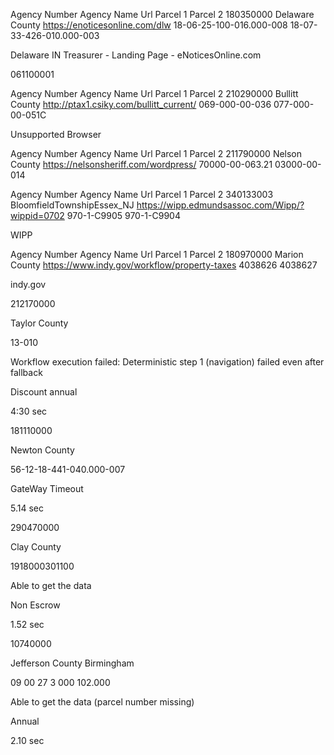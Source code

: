  
Agency Number	Agency Name	Url	Parcel 1	Parcel 2
180350000	Delaware County	https://enoticesonline.com/dlw	18-06-25-100-016.000-008	18-07-33-426-010.000-003
 
Delaware IN Treasurer - Landing Page - eNoticesOnline.com
 
061100001
 
 
Agency Number	Agency Name	Url	Parcel 1	Parcel 2
210290000	Bullitt County	http://ptax1.csiky.com/bullitt_current/	069-000-00-036	077-000-00-051C
 
Unsupported Browser
 
 
Agency Number	Agency Name	Url	Parcel 1	Parcel 2
211790000	Nelson County	https://nelsonsheriff.com/wordpress/	70000-00-063.21	03000-00-014
 
 
 
Agency Number	Agency Name	Url	Parcel 1	Parcel 2
340133003	BloomfieldTownshipEssex_NJ	https://wipp.edmundsassoc.com/Wipp/?wippid=0702	970-1-C9905	970-1-C9904
 
WIPP
 
 
Agency Number	Agency Name	Url	Parcel 1	Parcel 2
180970000	Marion County	https://www.indy.gov/workflow/property-taxes	4038626	4038627
 
indy.gov
 


212170000

Taylor County


13-010

Workflow execution failed: Deterministic step 1 (navigation) failed even after fallback

Discount annual

4:30  sec

181110000

Newton County

56-12-18-441-040.000-007

GateWay Timeout

 

5.14 sec

290470000

Clay County

1918000301100

Able to get the data

Non Escrow

1.52 sec

10740000

Jefferson County Birmingham

09 00 27 3 000 102.000

Able to get the data
(parcel number missing)

Annual

2.10 sec


